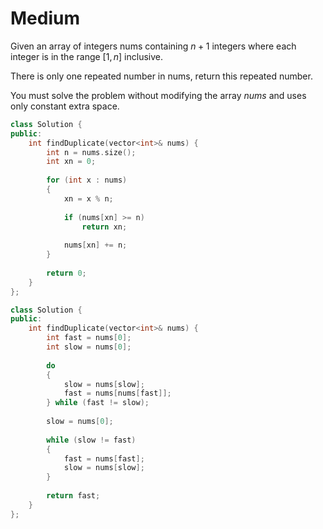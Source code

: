 # Medium

Given an array of integers nums containing $n + 1$ integers where each integer is in the range $[1, n]$ inclusive.

There is only one repeated number in nums, return this repeated number.

You must solve the problem without modifying the array $nums$ and uses only constant extra space.

```cpp
class Solution {
public:
    int findDuplicate(vector<int>& nums) {
        int n = nums.size();
        int xn = 0;
        
        for (int x : nums)
        {
            xn = x % n;
            
            if (nums[xn] >= n)
                return xn;
            
            nums[xn] += n;
        }
        
        return 0;
    }
};
```

```cpp
class Solution {
public:
    int findDuplicate(vector<int>& nums) {
        int fast = nums[0];
        int slow = nums[0];
        
        do
        {
            slow = nums[slow];
            fast = nums[nums[fast]];
        } while (fast != slow);
        
        slow = nums[0];
        
        while (slow != fast)
        {
            fast = nums[fast];
            slow = nums[slow];
        }
        
        return fast;
    }
};
```
